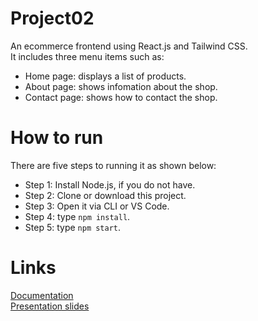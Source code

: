 # Project02
An ecommerce frontend using React.js and Tailwind CSS.<br />
It includes three menu items such as:
- Home page: displays a list of products.
- About page: shows infomation about the shop.
- Contact page: shows how to contact the shop.
# How to run
There are five steps to running it as shown below:
- Step 1: Install Node.js, if you do not have.
- Step 2: Clone or download this project.
- Step 3: Open it via CLI or VS Code.
- Step 4: type ``npm install``.
- Step 5: type ``npm start``.
# Links
[Documentation](https://drive.google.com/file/d/1cajXDvVjARaSz9u-LtjFvaLJgJllY9Jp/view?usp=sharing)<br />
[Presentation slides](https://drive.google.com/file/d/1xhWTqNXK6zzPSxlWWuZ6tQlaK-9Q0V9W/view?usp=sharing)
